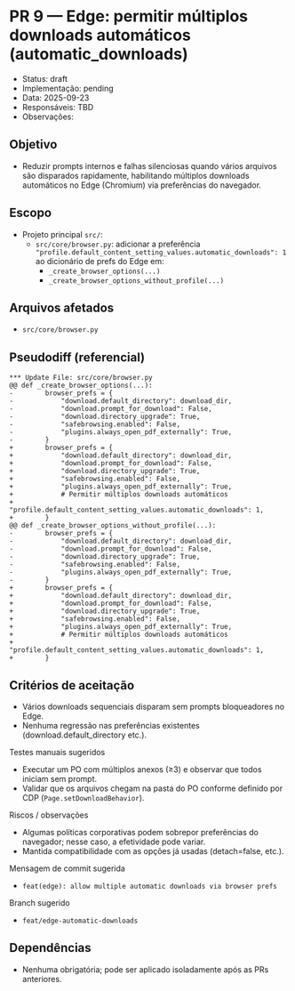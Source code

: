 # PR 9 — Edge: permitir múltiplos downloads automáticos (automatic_downloads)
- Status: draft
- Implementação: pending
- Data: 2025-09-23
- Responsáveis: TBD
- Observações: 


## Objetivo
- Reduzir prompts internos e falhas silenciosas quando vários arquivos são disparados rapidamente, habilitando múltiplos downloads automáticos no Edge (Chromium) via preferências do navegador.

## Escopo
- Projeto principal `src/`:
  - `src/core/browser.py`: adicionar a preferência `"profile.default_content_setting_values.automatic_downloads": 1` ao dicionário de prefs do Edge em:
    - `_create_browser_options(...)`
    - `_create_browser_options_without_profile(...)`

## Arquivos afetados
- `src/core/browser.py`

## Pseudodiff (referencial)
```
*** Update File: src/core/browser.py
@@ def _create_browser_options(...):
-        browser_prefs = {
-            "download.default_directory": download_dir,
-            "download.prompt_for_download": False,
-            "download.directory_upgrade": True,
-            "safebrowsing.enabled": False,
-            "plugins.always_open_pdf_externally": True,
-        }
+        browser_prefs = {
+            "download.default_directory": download_dir,
+            "download.prompt_for_download": False,
+            "download.directory_upgrade": True,
+            "safebrowsing.enabled": False,
+            "plugins.always_open_pdf_externally": True,
+            # Permitir múltiplos downloads automáticos
+            "profile.default_content_setting_values.automatic_downloads": 1,
+        }
@@ def _create_browser_options_without_profile(...):
-        browser_prefs = {
-            "download.default_directory": download_dir,
-            "download.prompt_for_download": False,
-            "download.directory_upgrade": True,
-            "safebrowsing.enabled": False,
-            "plugins.always_open_pdf_externally": True,
-        }
+        browser_prefs = {
+            "download.default_directory": download_dir,
+            "download.prompt_for_download": False,
+            "download.directory_upgrade": True,
+            "safebrowsing.enabled": False,
+            "plugins.always_open_pdf_externally": True,
+            # Permitir múltiplos downloads automáticos
+            "profile.default_content_setting_values.automatic_downloads": 1,
+        }
```

## Critérios de aceitação
- Vários downloads sequenciais disparam sem prompts bloqueadores no Edge.
- Nenhuma regressão nas preferências existentes (download.default_directory etc.).

Testes manuais sugeridos
- Executar um PO com múltiplos anexos (≥3) e observar que todos iniciam sem prompt.
- Validar que os arquivos chegam na pasta do PO conforme definido por CDP (`Page.setDownloadBehavior`).

Riscos / observações
- Algumas políticas corporativas podem sobrepor preferências do navegador; nesse caso, a efetividade pode variar.
- Mantida compatibilidade com as opções já usadas (detach=false, etc.).

Mensagem de commit sugerida
- `feat(edge): allow multiple automatic downloads via browser prefs`

Branch sugerido
- `feat/edge-automatic-downloads`

## Dependências
- Nenhuma obrigatória; pode ser aplicado isoladamente após as PRs anteriores.

